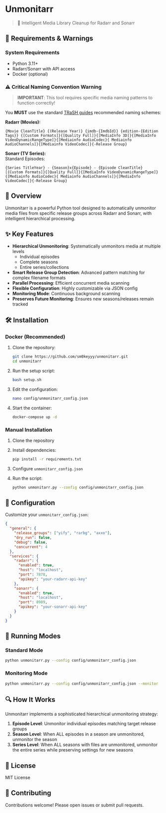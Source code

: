 # Unmonitarr

> 🚀 Intelligent Media Library Cleanup for Radarr and Sonarr

## 🚧 Requirements & Warnings

### System Requirements
- Python 3.11+
- Radarr/Sonarr with API access
- Docker (optional)

### ⚠️ Critical Naming Convention Warning

> **IMPORTANT**: This tool requires specific media naming patterns to function correctly!

You **MUST** use the standard [TRaSH guides](https://trash-guides.info/) recommended naming schemes:

**Radarr (Movies):**  
```
{Movie CleanTitle} {(Release Year)} {imdb-{ImdbId}} {edition-{Edition Tags}} {[Custom Formats]}{[Quality Full]}{[MediaInfo 3D]}{[MediaInfo VideoDynamicRangeType]}{[Mediainfo AudioCodec}{ Mediainfo AudioChannels]}{[Mediainfo VideoCodec]}{-Release Group}
```

**Sonarr (TV Series):**  
Standard Episodes:
```
{Series TitleYear} - {Season}x{Episode} - {Episode CleanTitle} [{Custom Formats]}{[Quality Full]}{[MediaInfo VideoDynamicRangeType]}{[Mediainfo AudioCodec}{ Mediainfo AudioChannels]}{[MediaInfo VideoCodec]}{-Release Group}
```

## 📝 Overview

Unmonitarr is a powerful Python tool designed to automatically unmonitor media files from specific release groups across Radarr and Sonarr, with intelligent hierarchical processing.

## ✨ Key Features

- **Hierarchical Unmonitoring**: Systematically unmonitors media at multiple levels
  - Individual episodes
  - Complete seasons
  - Entire series/collections
- **Smart Release Group Detection**: Advanced pattern matching for complex filename formats
- **Parallel Processing**: Efficient concurrent media scanning
- **Flexible Configuration**: Highly customizable via JSON config
- **Monitoring Mode**: Continuous background scanning
- **Preserves Future Monitoring**: Ensures new seasons/releases remain tracked

## 🛠 Installation

### Docker (Recommended)

1. Clone the repository:
   ```bash
   git clone https://github.com/sm0keyyy/unmonitarr.git
   cd unmonitarr
   ```

2. Run the setup script:
   ```bash
   bash setup.sh
   ```

3. Edit the configuration:
   ```bash
   nano config/unmonitarr_config.json
   ```

4. Start the container:
   ```bash
   docker-compose up -d
   ```

### Manual Installation

1. Clone the repository
2. Install dependencies:
   ```bash
   pip install -r requirements.txt
   ```

3. Configure `unmonitarr_config.json`
4. Run the script:
   ```bash
   python unmonitarr.py --config config/unmonitarr_config.json
   ```

## 🔧 Configuration

Customize your `unmonitarr_config.json`:

```json
{
  "general": {
    "release_groups": ["yify", "rarbg", "axxo"],
    "dry_run": false,
    "debug": false,
    "concurrent": 4
  },
  "services": {
    "radarr": {
      "enabled": true,
      "host": "localhost",
      "port": 7878,
      "apikey": "your-radarr-api-key"
    },
    "sonarr": {
      "enabled": true,
      "host": "localhost",
      "port": 8989,
      "apikey": "your-sonarr-api-key"
    }
  }
}
```

## 🚀 Running Modes

### Standard Mode
```bash
python unmonitarr.py --config config/unmonitarr_config.json
```

### Monitoring Mode
```bash
python unmonitarr.py --config config/unmonitarr_config.json --monitor
```

## 🔍 How It Works

Unmonitarr implements a sophisticated hierarchical unmonitoring strategy:

1. **Episode Level**: Unmonitor individual episodes matching target release groups
2. **Season Level**: When ALL episodes in a season are unmonitored, unmonitor the season
3. **Series Level**: When ALL seasons with files are unmonitored, unmonitor the entire series while preserving settings for new seasons

## 📄 License

MIT License

## 🤝 Contributing

Contributions welcome! Please open issues or submit pull requests.
